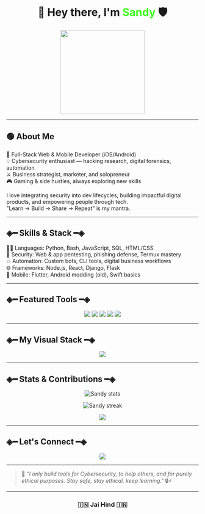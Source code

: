 <h1 align="center">👋 Hey there, I'm <span style="color:#39FF14;">Sandy</span> 🛡️</h1>

<p align="center">
  <img src="https://media.giphy.com/media/du3J3cXyzhj75IOgvA/giphy.gif" width="220" />
</p>

---

## 🟢 About Me

🚀 Full-Stack Web & Mobile Developer (iOS/Android)  
💡 Cybersecurity enthusiast — hacking research, digital forensics, automation  
⚔️ Business strategist, marketer, and solopreneur  
🎮 Gaming & side hustles, always exploring new skills

I love integrating security into dev lifecycles, building impactful digital products, and empowering people through tech.  
"Learn → Build → Share → Repeat" is my mantra.  

---

## ◈━ Skills & Stack ━◈

🧑‍💻 Languages: Python, Bash, JavaScript, SQL, HTML/CSS  
🔐 Security: Web & app pentesting, phishing defense, Termux mastery  
💥 Automation: Custom bots, CLI tools, digital business workflows  
🌐 Frameworks: Node.js, React, Django, Flask  
📱 Mobile: Flutter, Android modding (old), Swift basics

---

## ◈━ Featured Tools ━◈

<p align="center">
  <img src="https://img.shields.io/badge/🚀-Oblivion--Gate-0a0a0a?style=for-the-badge&logo=terminal&logoColor=white" />
  <img src="https://img.shields.io/badge/🛡️-IG%20Defender-0a0a0a?style=for-the-badge&logo=protonmail&logoColor=white" />
  <img src="https://img.shields.io/badge/⚔️-HackerCLI-0a0a0a?style=for-the-badge&logo=gnubash&logoColor=white" />
  <img src="https://img.shields.io/badge/🔥-CyberShield-0a0a0a?style=for-the-badge&logo=fortinet&logoColor=white" />
  <img src="https://img.shields.io/badge/💣-CyberTools-0a0a0a?style=for-the-badge&logo=tryhackme&logoColor=white" />
</p>

---

## ◈━ My Visual Stack ━◈

<p align="center">
  <img src="https://skillicons.dev/icons?i=python,bash,linux,html,css,js,nodejs,react,flutter,django,github,git" />
</p>

---

## ◈━ Stats & Contributions ━◈

<p align="center">
  <img src="https://github-readme-stats.vercel.app/api?username=coderwizy&show_icons=true&theme=radical" alt="Sandy stats" />
</p>

<p align="center">
  <img src="https://github-readme-streak-stats.herokuapp.com/?user=coderwizy&theme=radical" alt="Sandy streak" />
</p>

<p align="center">
  <img src="https://github-profile-summary-cards.vercel.app/api/cards/profile-details?username=coderwizy&theme=radical" />
</p>

---

## ◈━ Let's Connect ━◈

<p align="center">
  <a href="https://discord.com/og_wizy" target="_blank">
    <img src="https://img.shields.io/badge/Discord-OG_WIZY-5865F2?style=for-the-badge&logo=discord&logoColor=white"/>
  </a>
</p>

---

> 💬 _"I only build tools for Cybersecurity, to help others, and for purely ethical purposes. Stay safe, stay ethical, keep learning."_ 🔒⚡

---

<h3 align="center">🇮🇳 Jai Hind 🇮🇳</h3>
